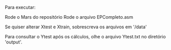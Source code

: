 Para executar:

Rode o Mars do repositório
Rode o arquivo EPCompleto.asm

Se quiser alterar Xtest e Xtrain, sobrescreva os arquivos em '/data'

Para consultar o Ytest após os cálculos, olhe o arquivo Ytest.txt no diretório 'output'.
